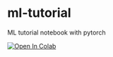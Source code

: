 # ml-tutorial
ML tutorial notebook with pytorch

[![Open In Colab](https://colab.research.google.com/assets/colab-badge.svg)](
https://colab.research.google.com/github/takanesano/ml-tutorial/blob/main/lesson1_nn.ipynb)
